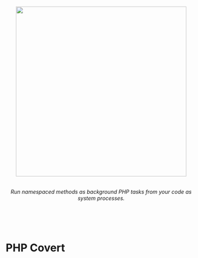 <h6 align="center">
    <img src="https://github.com/stephenlake/php-covert/blob/master/docs/assets/php-covert.png" width="450"/>
</h6>

<h6 align="center">
    Run namespaced methods as background PHP tasks from your code as system processes.
</h6>

<br><br>

# PHP Covert
